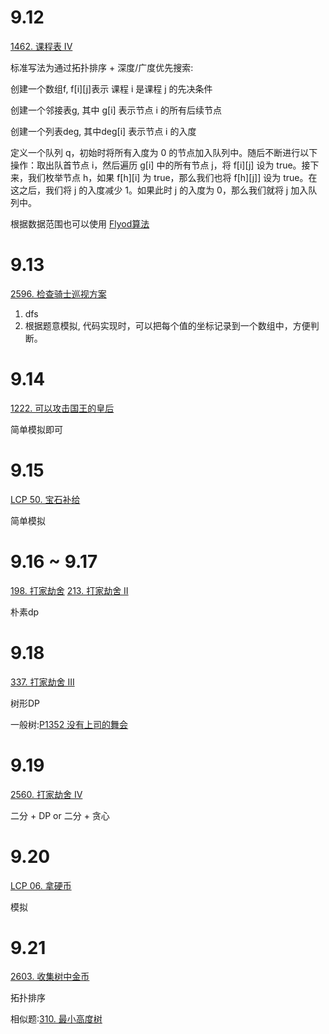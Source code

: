 9.12
======
[1462. 课程表 IV](https://leetcode.cn/problems/course-schedule-iv/description/ "悬停显示")  

标准写法为通过拓扑排序 + 深度/广度优先搜索:

创建一个数组f, f[i][j]表示 课程 i 是课程 j 的先决条件

创建一个邻接表g, 其中 g[i] 表示节点 i 的所有后续节点

创建一个列表deg, 其中deg[i] 表示节点 i 的入度

定义一个队列 q，初始时将所有入度为 0 的节点加入队列中。随后不断进行以下操作：取出队首节点 i，然后遍历 g[i] 中的所有节点 j，将 f[i][j] 设为 true。接下来，我们枚举节点 h，如果 f[h][i] 为 true，那么我们也将 f[h][j]] 设为 true。在这之后，我们将 j 的入度减少 1。如果此时 j 的入度为 0，那么我们就将 j 加入队列中。


根据数据范围也可以使用 [Flyod算法](https://oiwiki.org/graph/shortest-path/#floyd-%E7%AE%97%E6%B3%95 "悬停显示")


9.13
=====
[2596. 检查骑士巡视方案](https://leetcode.cn/problems/check-knight-tour-configuration/ "悬停显示")
1. dfs
2. 根据题意模拟, 代码实现时，可以把每个值的坐标记录到一个数组中，方便判断。


9.14
=====
[1222. 可以攻击国王的皇后](https://leetcode.cn/problems/queens-that-can-attack-the-king/ "悬停显示")

简单模拟即可


9.15
=====
[LCP 50. 宝石补给](https://leetcode.cn/problems/WHnhjV/description/ "悬停显示")

简单模拟

9.16 ~ 9.17
=====
[198. 打家劫舍](https://leetcode.cn/problems/house-robber/ "悬停显示")
[213. 打家劫舍 II](https://leetcode.cn/problems/house-robber-ii/description/ "悬停显示")

朴素dp


9.18
=====
[337. 打家劫舍 III](https://leetcode.cn/problems/house-robber-iii/ "悬停显示")

树形DP

一般树:[P1352 没有上司的舞会](https://www.luogu.com.cn/problem/P1352 "悬停显示")


9.19
=====
[2560. 打家劫舍 IV](https://leetcode.cn/problems/house-robber-iv/description/ "悬停显示")

二分 + DP  or  二分 + 贪心


9.20
=====
[LCP 06. 拿硬币](https://leetcode.cn/problems/na-ying-bi/description/ "悬停显示")

模拟


9.21
=====
[2603. 收集树中金币](https://leetcode.cn/problems/collect-coins-in-a-tree/description/ "悬停显示")

拓扑排序

相似题:[310. 最小高度树](https://leetcode.cn/problems/minimum-height-trees/ "悬停显示")
